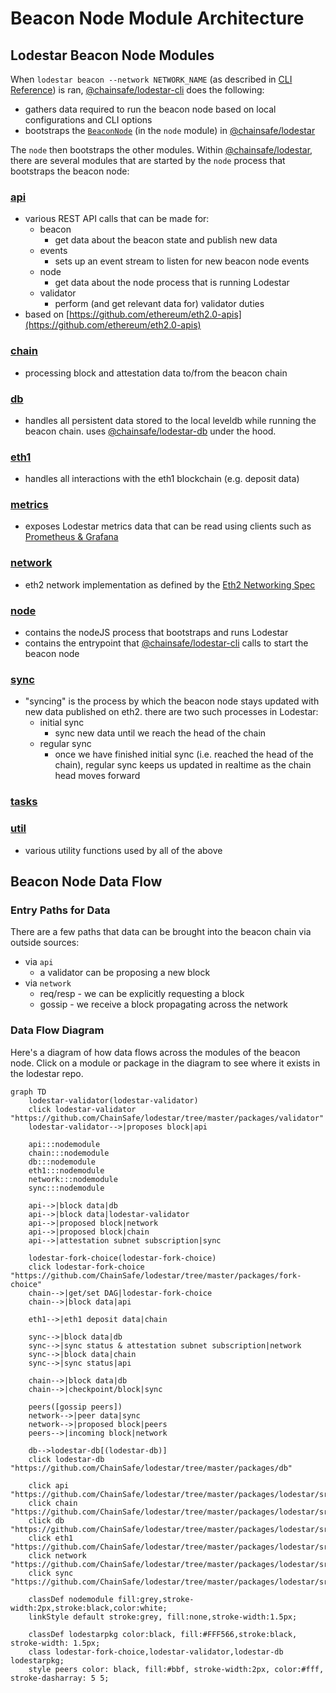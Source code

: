# Beacon Node Module Architecture

## Lodestar Beacon Node Modules

When `lodestar beacon --network NETWORK_NAME` (as described in [CLI Reference](../reference/cli)) is ran, [@chainsafe/lodestar-cli](https://github.com/ChainSafe/lodestar/tree/master/packages/cli) does the following:

- gathers data required to run the beacon node based on local configurations and CLI options
- bootstraps the [`BeaconNode`](https://github.com/ChainSafe/lodestar/blob/54e13c9908054b99f68e420ee7c0273fba9db3f9/packages/lodestar/src/node/nodejs.ts#L66) (in the `node` module) in [@chainsafe/lodestar](https://github.com/ChainSafe/lodestar/tree/master/packages/lodestar)

The `node` then bootstraps the other modules. Within [@chainsafe/lodestar](https://github.com/ChainSafe/lodestar), there are several modules that are started by the `node` process that bootstraps the beacon node:

### [api](https://github.com/ChainSafe/lodestar/tree/master/packages/lodestar/src/api)

- various REST API calls that can be made for:
  - beacon
    - get data about the beacon state and publish new data
  - events
    - sets up an event stream to listen for new beacon node events
  - node
    - get data about the node process that is running Lodestar
  - validator
    - perform (and get relevant data for) validator duties
- based on [https://github.com/ethereum/eth2.0-apis](https://github.com/ethereum/eth2.0-apis)

### [chain](https://github.com/ChainSafe/lodestar/tree/master/packages/lodestar/src/chain)

- processing block and attestation data to/from the beacon chain

### [db](https://github.com/ChainSafe/lodestar/tree/master/packages/lodestar/src/db)

- handles all persistent data stored to the local leveldb while running the beacon chain. uses [@chainsafe/lodestar-db](https://github.com/ChainSafe/lodestar/tree/master/packages/db) under the hood.

### [eth1](https://github.com/ChainSafe/lodestar/tree/master/packages/lodestar/src/eth1)

- handles all interactions with the eth1 blockchain (e.g. deposit data)

### [metrics](https://github.com/ChainSafe/lodestar/tree/master/packages/lodestar/src/metrics)

- exposes Lodestar metrics data that can be read using clients such as [Prometheus & Grafana](https://chainsafe.github.io/lodestar/usage/prometheus-grafana/)

### [network](https://github.com/ChainSafe/lodestar/tree/master/packages/lodestar/src/ntwork)

- eth2 network implementation as defined by the [Eth2 Networking Spec](https://github.com/ethereum/eth2.0-specs/blob/dev/specs/phase0/p2p-interface.md)

### [node](https://github.com/ChainSafe/lodestar/tree/master/packages/lodestar/src/node)

- contains the nodeJS process that bootstraps and runs Lodestar
- contains the entrypoint that [@chainsafe/lodestar-cli](https://github.com/ChainSafe/lodestar/tree/master/packages/cli/) calls to start the beacon node

### [sync](https://github.com/ChainSafe/lodestar/tree/master/packages/lodestar/src/sync)

- "syncing" is the process by which the beacon node stays updated with new data published on eth2. there are two such processes in Lodestar:
  - initial sync
    - sync new data until we reach the head of the chain
  - regular sync
    - once we have finished initial sync (i.e. reached the head of the chain), regular sync keeps us updated in realtime as the chain head moves forward

### [tasks](https://github.com/ChainSafe/lodestar/tree/master/packages/lodestar/src/tasks)

### [util](https://github.com/ChainSafe/lodestar/tree/master/packages/lodestar/src/util)

- various utility functions used by all of the above

## Beacon Node Data Flow

### Entry Paths for Data

There are a few paths that data can be brought into the beacon chain via outside sources:

- via `api`
  - a validator can be proposing a new block
- via `network`
  - req/resp - we can be explicitly requesting a block
  - gossip - we receive a block propagating across the network

### Data Flow Diagram

Here's a diagram of how data flows across the modules of the beacon node. Click on a module or package in the diagram to see where it exists in the lodestar repo.

```mermaid
graph TD
    lodestar-validator(lodestar-validator)
    click lodestar-validator "https://github.com/ChainSafe/lodestar/tree/master/packages/validator"
    lodestar-validator-->|proposes block|api

    api:::nodemodule
    chain:::nodemodule
    db:::nodemodule
    eth1:::nodemodule
    network:::nodemodule
    sync:::nodemodule

    api-->|block data|db
    api-->|block data|lodestar-validator
    api-->|proposed block|network
    api-->|proposed block|chain
    api-->|attestation subnet subscription|sync

    lodestar-fork-choice(lodestar-fork-choice)
    click lodestar-fork-choice "https://github.com/ChainSafe/lodestar/tree/master/packages/fork-choice"
    chain-->|get/set DAG|lodestar-fork-choice
    chain-->|block data|api

    eth1-->|eth1 deposit data|chain

    sync-->|block data|db
    sync-->|sync status & attestation subnet subscription|network
    sync-->|block data|chain
    sync-->|sync status|api

    chain-->|block data|db
    chain-->|checkpoint/block|sync

    peers([gossip peers])
    network-->|peer data|sync
    network-->|proposed block|peers
    peers-->|incoming block|network

    db-->lodestar-db[(lodestar-db)]
    click lodestar-db "https://github.com/ChainSafe/lodestar/tree/master/packages/db"

    click api "https://github.com/ChainSafe/lodestar/tree/master/packages/lodestar/src/api"
    click chain "https://github.com/ChainSafe/lodestar/tree/master/packages/lodestar/src/chain"
    click db "https://github.com/ChainSafe/lodestar/tree/master/packages/lodestar/src/db"
    click eth1 "https://github.com/ChainSafe/lodestar/tree/master/packages/lodestar/src/eth1"
    click network "https://github.com/ChainSafe/lodestar/tree/master/packages/lodestar/src/network"
    click sync "https://github.com/ChainSafe/lodestar/tree/master/packages/lodestar/src/sync"

    classDef nodemodule fill:grey,stroke-width:2px,stroke:black,color:white;
    linkStyle default stroke:grey, fill:none,stroke-width:1.5px;

    classDef lodestarpkg color:black, fill:#FFF566,stroke:black, stroke-width: 1.5px;
    class lodestar-fork-choice,lodestar-validator,lodestar-db lodestarpkg;
    style peers color: black, fill:#bbf, stroke-width:2px, color:#fff, stroke-dasharray: 5 5;

```
